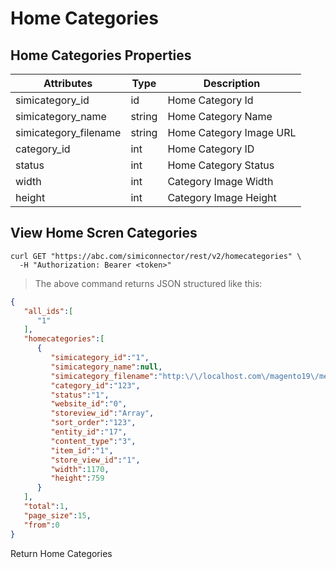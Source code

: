 # Home Categories

## Home Categories Properties

Attributes| Type| Description
--------- | ------- | -----------
simicategory_id | id | Home Category Id
simicategory_name | string | Home Category Name
simicategory_filename | string | Home Category Image URL
category_id | int | Home Category ID
status | int | Home Category Status
width | int | Category Image Width
height | int | Category Image Height

## View Home Scren Categories

```shell
curl GET "https://abc.com/simiconnector/rest/v2/homecategories" \
  -H "Authorization: Bearer <token>"
```

> The above command returns JSON structured like this:

```json
{  
   "all_ids":[  
      "1"
   ],
   "homecategories":[  
      {  
         "simicategory_id":"1",
         "simicategory_name":null,
         "simicategory_filename":"http:\/\/localhost.com\/magento19\/media\/simi\/simicart\/simicategory\/cat6.jpg",
         "category_id":"123",
         "status":"1",
         "website_id":"0",
         "storeview_id":"Array",
         "sort_order":"123",
         "entity_id":"17",
         "content_type":"3",
         "item_id":"1",
         "store_view_id":"1",
         "width":1170,
         "height":759
      }
   ],
   "total":1,
   "page_size":15,
   "from":0
}
```

Return Home Categories

